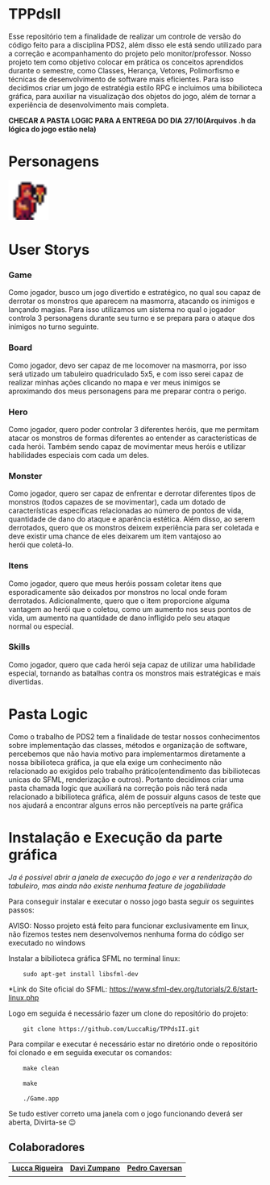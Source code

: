 
# TPPdsII
Esse repositório tem a finalidade de realizar um controle de versão do código feito para a disciplina PDS2, além disso ele está sendo utilizado para a correção e acompanhamento do projeto pelo monitor/professor. Nosso projeto tem como objetivo colocar em prática os conceitos aprendidos durante o semestre, como Classes, Herança, Vetores, Polimorfismo e técnicas de desenvolvimento de software mais eficientes. Para isso decidimos criar um jogo de estratégia estilo RPG e incluimos uma bibilioteca gráfica, para auxiliar na visualização dos objetos do jogo, além de tornar a experiência de desenvolvimento mais completa.


**CHECAR A PASTA LOGIC PARA A ENTREGA DO DIA 27/10(Arquivos .h da lógica do jogo estão nela)**

# Personagens
<img src="https://github.com/LuccaRig/TPPdsII/blob/main/Resources/NovicePyromancerIdle.gif" width="80" height="80"/>



# User Storys

### Game

Como jogador, busco um jogo divertido e estratégico, no qual sou capaz de derrotar os monstros que aparecem na masmorra, atacando os inimigos e lançando magias. Para isso utilizamos um sistema no qual o jogador controla 3 personagens durante seu turno e se prepara para o ataque dos inimigos no turno seguinte.

### Board

Como jogador, devo ser capaz de me locomover na masmorra, por isso será utizado um tabuleiro quadriculado 5x5, e com isso serei capaz de realizar minhas ações clicando no mapa e ver meus inimigos se aproximando dos meus personagens para me preparar contra o perigo. 

### Hero

Como jogador, quero poder controlar 3 diferentes heróis, que me permitam atacar os monstros de formas diferentes ao entender as características de cada herói. Também sendo capaz de movimentar meus heróis e utilizar habilidades especiais com cada um deles.

### Monster

Como jogador, quero ser capaz de enfrentar e derrotar diferentes tipos de monstros (todos capazes de se movimentar), cada um dotado de características específicas relacionadas ao número de pontos de vida, quantidade de dano do ataque e aparência estética. Além disso, ao serem derrotados, quero que os monstros deixem experiência para ser coletada e deve existir uma chance de eles deixarem um item vantajoso ao herói que coletá-lo.

### Itens

Como jogador, quero que meus heróis possam coletar itens que esporadicamente são deixados por monstros no local onde foram derrotados. Adicionalmente, quero que o item proporcione alguma vantagem ao herói que o coletou, como um aumento nos seus pontos de vida, um aumento na quantidade de dano infligido pelo seu ataque normal ou especial.

### Skills

Como jogador, quero que cada herói seja capaz de utilizar uma habilidade especial, tornando as batalhas contra os monstros mais estratégicas e mais divertidas.

# Pasta Logic

Como o trabalho de PDS2 tem a finalidade de testar nossos conhecimentos sobre implementação das classes, métodos e organização de software, percebemos que não havia motivo para implementarmos diretamente a nossa bibilioteca gráfica, ja que ela exige um conhecimento não relacionado ao exigidos pelo trabalho prático(entendimento das bibiliotecas unicas do SFML, renderização e outros). Portanto decidimos criar uma pasta chamada logic que auxiliará na correção pois não terá nada relacionado a bibilioteca gráfica, além de possuir alguns casos de teste que nos ajudará a encontrar alguns erros não perceptíveis na parte gráfica

# Instalação e Execução da parte gráfica

*Ja é possível abrir a janela de execução do jogo e ver a renderização do tabuleiro, mas ainda não existe nenhuma feature de jogabilidade*

Para conseguir instalar e executar o nosso jogo basta seguir os seguintes passos:

AVISO: Nosso projeto está feito para funcionar exclusivamente em linux, não fizemos testes nem desenvolvemos nenhuma forma do código ser executado no windows 

Instalar a bibilioteca gráfica SFML no terminal linux:

```
    sudo apt-get install libsfml-dev
```

*Link do Site oficial do SFML: https://www.sfml-dev.org/tutorials/2.6/start-linux.php

Logo em seguida é necessário fazer um clone do repositório do projeto:

```
    git clone https://github.com/LuccaRig/TPPdsII.git
```


Para compilar e executar é necessário estar no diretório onde o repositório foi clonado e em seguida executar os comandos:

```
    make clean
```

```
    make
```

```
    ./Game.app
```

Se tudo estiver correto uma janela com o jogo funcionando deverá ser aberta, Divirta-se 😉


## Colaboradores

<table>
  <tr>
    <td align="center">
      <a href="#">
        <sub>
          <b><a href="https://github.com/LuccaRig">Lucca Rigueira</a></b>
        </sub>
      </a>
    </td>
    <td align="center">
      <a href="#">
        <sub>
          <b><a href="https://github.com/DaviZTS">Davi Zumpano</a></b>
        </sub>
      </a>
    </td>
    <td align="center">
      <a href="#">
        <sub>
          <b><a href="https://github.com/pedr0caversan">Pedro Caversan</a></b>
        </sub>
      </a>
  </tr>
</table>
